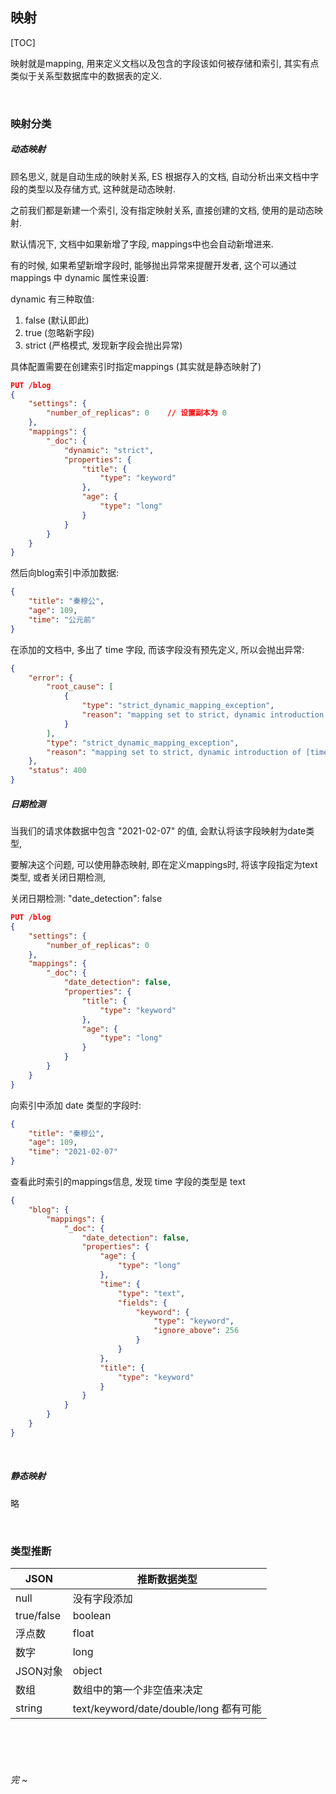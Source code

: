 ## 映射

[TOC]

映射就是mapping, 用来定义文档以及包含的字段该如何被存储和索引, 其实有点类似于关系型数据库中的数据表的定义.

<br>

### 映射分类

##### 动态映射

顾名思义, 就是自动生成的映射关系, ES 根据存入的文档, 自动分析出来文档中字段的类型以及存储方式, 这种就是动态映射. 

之前我们都是新建一个索引, 没有指定映射关系, 直接创建的文档, 使用的是动态映射.

默认情况下, 文档中如果新增了字段, mappings中也会自动新增进来.

有的时候, 如果希望新增字段时, 能够抛出异常来提醒开发者, 这个可以通过 mappings 中 dynamic 属性来设置: 

dynamic 有三种取值:

1. false (默认即此)
2. true (忽略新字段)
3. strict (严格模式, 发现新字段会抛出异常)

具体配置需要在创建索引时指定mappings (其实就是静态映射了)

```json
PUT /blog
{   
    "settings": {
        "number_of_replicas": 0    // 设置副本为 0
    },
    "mappings": {
        "_doc": {
            "dynamic": "strict",
            "properties": {
                "title": {
                    "type": "keyword"
                },
                "age": {
                    "type": "long"
                }
            }
        }   
    }
}
```

然后向blog索引中添加数据:

```json
{
    "title": "秦穆公",
    "age": 109,
    "time": "公元前"
}
```

在添加的文档中, 多出了 time 字段, 而该字段没有预先定义, 所以会抛出异常:  

```json
{
    "error": {
        "root_cause": [
            {
                "type": "strict_dynamic_mapping_exception",
                "reason": "mapping set to strict, dynamic introduction of [time] within [_doc] is not allowed"
            }
        ],
        "type": "strict_dynamic_mapping_exception",
        "reason": "mapping set to strict, dynamic introduction of [time] within [_doc] is not allowed"
    },
    "status": 400
}
```

##### 日期检测

当我们的请求体数据中包含 "2021-02-07" 的值, 会默认将该字段映射为date类型,

要解决这个问题, 可以使用静态映射, 即在定义mappings时, 将该字段指定为text类型, 或者关闭日期检测,

关闭日期检测: "date_detection": false

```json
PUT /blog
{   
    "settings": {
        "number_of_replicas": 0
    },
    "mappings": {
        "_doc": {
            "date_detection": false,
            "properties": {
                "title": {
                    "type": "keyword"
                },
                "age": {
                    "type": "long"
                }
            }
        }   
    }
}
```

向索引中添加 date 类型的字段时:

```json
{
    "title": "秦穆公",
    "age": 109,
    "time": "2021-02-07"
}
```

查看此时索引的mappings信息, 发现 time 字段的类型是 text

```json
{
    "blog": {
        "mappings": {
            "_doc": {
                "date_detection": false,
                "properties": {
                    "age": {
                        "type": "long"
                    },
                    "time": {
                        "type": "text",
                        "fields": {
                            "keyword": {
                                "type": "keyword",
                                "ignore_above": 256
                            }
                        }
                    },
                    "title": {
                        "type": "keyword"
                    }
                }
            }
        }
    }
}
```

<br>

##### 静态映射

略

<br>

### 类型推断

| JSON       | 推断数据类型                           |
| ---------- | -------------------------------------- |
| null       | 没有字段添加                           |
| true/false | boolean                                |
| 浮点数     | float                                  |
| 数字       | long                                   |
| JSON对象   | object                                 |
| 数组       | 数组中的第一个非空值来决定             |
| string     | text/keyword/date/double/long 都有可能 |

<br><br><br>

###### 完 ~


